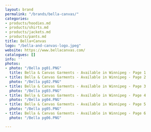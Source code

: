 ```yaml
---
layout: brand
permalink: "/brands/bella-canvas/"
categories:
- products/hoodies.md
- products/shirts.md
- products/jackets.md
- products/pants.md
title: Bella+Canvas
logo: "/bella-and-canvas-logo.jpeg"
website: https://www.bellacanvas.com/
catalogues: []
info: ''
photos:
- photo: "/Bella pg01.PNG"
  title: Bella & Canvas Garments - Available in Winnipeg - Page 1
- title: Bella & Canvas Garments - Available in Winnipeg - Page 2
  photo: "/Bella pg02.PNG"
- title: Bella & Canvas Garments - Available in Winnipeg - Page 3
  photo: "/Bella pg03.PNG"
- title: Bella & Canvas Garments - Available in Winnipeg - Page 4
  photo: "/Bella pg04.PNG"
- title: Bella & Canvas Garments - Available in Winnipeg - Page 5
  photo: "/Bella pg05.PNG"
- title: Bella & Canvas Garments - Available in Winnipeg - Page 6
  photo: "/Bella pg06.PNG"

---
```

